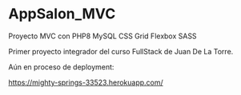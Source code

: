 # AppSalon_MVC
Proyecto MVC con PHP8 MySQL CSS Grid Flexbox SASS

Primer proyecto integrador del curso FullStack de Juan De La Torre.

Aún en proceso de deployment:

https://mighty-springs-33523.herokuapp.com/
